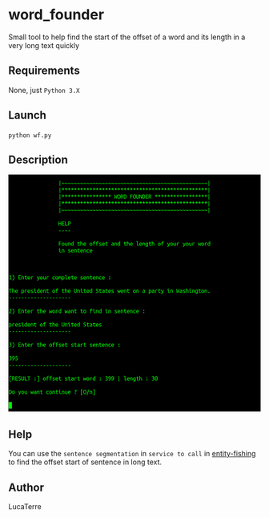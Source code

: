 # word_founder

Small tool to help find the start of the offset of a word and its length in a very long text quickly

## Requirements 

None, just `Python 3.X`


## Launch 

`python wf.py`

## Description


![caputre_wf](wf_cap.png)


## Help 

You can use the `sentence segmentation` in `service to call` in [entity-fishing](http://nerd.huma-num.fr/nerd/) to find the offset start of sentence in long text.

## Author

LucaTerre